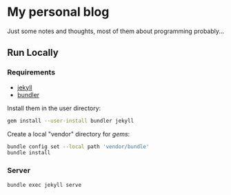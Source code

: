 # My personal blog

Just some notes and thoughts, most of them about programming probably...

## Run Locally

### Requirements

* [jekyll](https://jekyllrb.com/)
* [bundler](https://bundler.io/)

Install them in the user directory:

```bash
gem install --user-install bundler jekyll
```

Create a local "vendor" directory for *gems*:

```bash
bundle config set --local path 'vendor/bundle'
bundle install
```

### Server

``` bash
bundle exec jekyll serve
```
